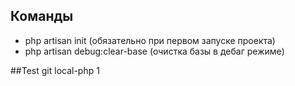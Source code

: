 ## Команды

- php artisan init (обязательно при первом запуске проекта)
- php artisan debug:clear-base (очистка базы в дебаг режиме)


##Test git local-php 1


